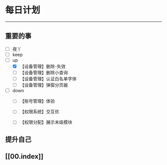 
# 每日计划
---
## 重要的事

- [ ]    夜丫
- [ ]   keep
- [ ]  up
	- [x] 【设备管理】删除-失效
	- [ ] 【设备管理】删除小查询
	- [ ] 【设备管理】认证白名单字体
	- [ ] 【设备管理】弹窗分页器
- [ ] down
	- [ ] 【账号管理】体验
	- [ ] 【权限系统】交互优
	- [ ] 【权限分配】展示末级模块



## 提升自己

  



## [[00.index]]











